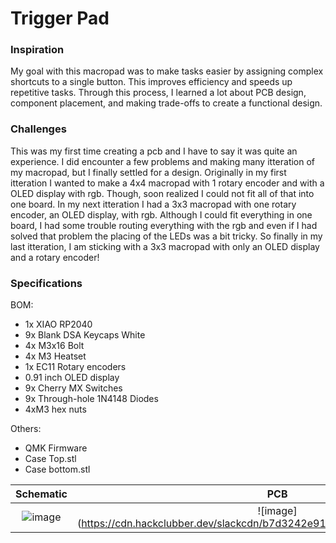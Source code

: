 # Trigger Pad

### Inspiration

My goal with this macropad was to make tasks easier by assigning complex shortcuts to a single button. This improves efficiency and speeds up repetitive tasks. Through this process, I learned a lot about PCB design, component placement, and making trade-offs to create a functional design.

### Challenges

 This was my first time creating a pcb and I have to say it was quite an experience. I did encounter a few problems and making many itteration of my macropad, but I finally settled for a design. Originally in my first itteration I wanted to make a 4x4 macropad with 1 rotary encoder and with a OLED display with rgb. Though, soon realized I could not fit all of that into one board. In my next itteration I had a 3x3 macropad with one rotary encoder, an OLED display, with rgb. Although I could fit everything in one board, I had some trouble routing everything with the rgb and even if I had solved that problem the placing of the LEDs was a bit tricky. So finally in my last itteration, I am sticking with a 3x3 macropad with only an OLED display and a rotary encoder!

### Specifications

BOM: 
- 1x XIAO RP2040
- 9x Blank DSA Keycaps White
- 4x M3x16 Bolt
- 4x M3 Heatset
- 1x EC11 Rotary encoders
- 0.91 inch OLED display
- 9x Cherry MX Switches
- 9x Through-hole 1N4148 Diodes
- 4xM3 hex nuts

Others:
- QMK Firmware
- Case Top.stl 
- Case bottom.stl

Schematic            |  PCB         |   Case
:-------------------------:|:-------------------------:|:-------------------------:|
![image](https://cdn.hackclubber.dev/slackcdn/749dc306ac58f6cfa6c8b6a34eb5c2b1.png)    |  ![image](https://cdn.hackclubber.dev/slackcdn/b7d3242e91398aa26c269f6271fc1f12.png | ![image] https://cdn.hackclubber.dev/slackcdn/79aad25bb2a42f94fb86bb16e9f464fe.png)  |  ![image](https://cdn.hack.pet/slackcdn/145d20323730aa4e7457f78ae627d6fe.png)



